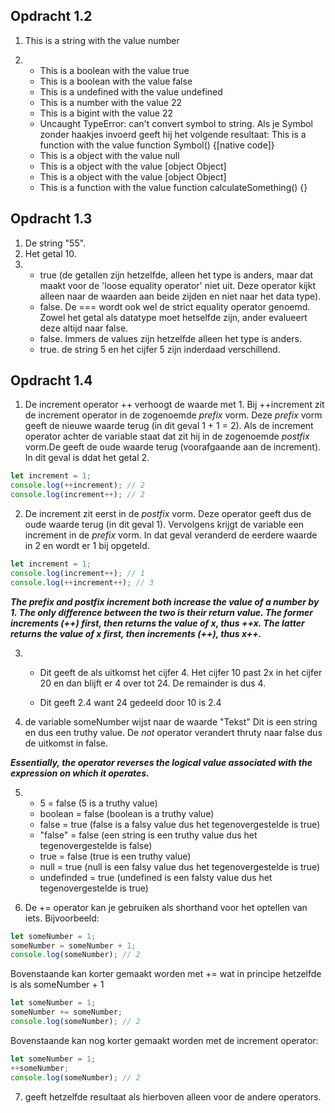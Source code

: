 ## Opdracht 1.2

1. This is a string with the value number

2. - This is a boolean with the value true
   - This is a boolean with the value false
   - This is a undefined with the value undefined
   - This is a number with the value 22
   - This is a bigint with the value 22
   - Uncaught TypeError: can't convert symbol to string. Als je Symbol zonder haakjes invoerd geeft hij het volgende resultaat: This is a function with the value function Symbol() {[native code]}
   - This is a object with the value null
   - This is a object with the value [object Object]
   - This is a object with the value [object Object]
   - This is a function with the value function calculateSomething() {}

## Opdracht 1.3

1. De string "55".
2. Het getal 10.
3. - true (de getallen zijn hetzelfde, alleen het type is anders, maar dat maakt voor de 'loose equality operator' niet uit. Deze operator kijkt alleen naar de waarden aan beide zijden en niet naar het data type).
   - false. De === wordt ook wel de strict equality operator genoemd. Zowel het getal als datatype moet hetselfde zijn, ander evalueert deze altijd naar false.
   - false. Immers de values zijn hetzelfde alleen het type is anders.
   - true. de string 5 en het cijfer 5 zijn inderdaad verschillend.

## Opdracht 1.4

1. De increment operator ++ verhoogt de waarde met 1. Bij ++increment zit de increment operator in de zogenoemde _prefix_ vorm. Deze _prefix_ vorm geeft de nieuwe waarde terug (in dit geval 1 + 1 = 2). Als de increment operator achter de variable staat dat zit hij in de zogenoemde _postfix_ vorm.De geeft de oude waarde terug (voorafgaande aan de increment). In dit geval is ddat het getal 2.

```js
let increment = 1;
console.log(++increment); // 2
console.log(increment++); // 2
```

2. De increment zit eerst in de _postfix_ vorm. Deze operator geeft dus de oude waarde terug (in dit geval 1).
   Vervolgens krijgt de variable een increment in de _prefix_ vorm. In dat geval veranderd de eerdere waarde in 2 en wordt er 1 bij opgeteld.

```js
let increment = 1;
console.log(increment++); // 1
console.log(++increment++); // 3
```

**_The prefix and postfix increment both increase the value of a number by 1. The only difference between the two is their return value. The former increments (++) first, then returns the value of x, thus ++x. The latter returns the value of x first, then increments (++), thus x++._**

3. - Dit geeft de als uitkomst het cijfer 4. Het cijfer 10 past 2x in het cijfer 20 en dan blijft er 4 over tot 24. De remainder is dus 4.

   - Dit geeft 2.4 want 24 gedeeld door 10 is 2.4

4. de variable someNumber wijst naar de waarde "Tekst" Dit is een string en dus een truthy value. De _not_ operator verandert thruty naar false dus de uitkomst in false.

**_Essentially, the operator reverses the logical value associated with the expression on which it operates._**

5. - 5 = false (5 is a truthy value)
   - boolean = false (boolean is a truthy value)
   - false = true (false is a falsy value dus het tegenovergestelde is true)
   - "false" = false (een string is een truthy value dus het tegenovergestelde is false)
   - true = false (true is een truthy value)
   - null = true (null is een falsy value dus het tegenovergestelde is true)
   - undefinded = true (undefined is een falsty value dus het tegenovergestelde is true)

6. De += operator kan je gebruiken als shorthand voor het optellen van iets. Bijvoorbeeld:

```js
let someNumber = 1;
someNumber = someNumber + 1;
console.log(someNumber); // 2
```

Bovenstaande kan korter gemaakt worden met += wat in principe hetzelfde is als someNumber + 1

```js
let someNumber = 1;
someNumber += someNumber;
console.log(someNumber); // 2
```

Bovenstaande kan nog korter gemaakt worden met de increment operator:

```js
let someNumber = 1;
++someNumber;
console.log(someNumber); // 2
```

7. geeft hetzelfde resultaat als hierboven alleen voor de andere operators.
